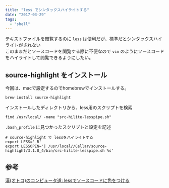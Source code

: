 ```yaml
---
title: "less でシンタックスハイライトする"
date: "2017-03-29"
tags: 
  - "shell"
---
```


テキストファイルを閲覧するのに `less` は便利だが、標準だとシンタックスハイライトがされない  
このままだとソースコードを閲覧する際に不便なので `vim` のようにソースコードをハイライトして閲覧できるようにしたい。

## source-highlight をインストール

今回は、macで設定するのでhomebrewでインストールする。

```
brew install source-highlight
```

インストールしたディレクトリから、less用のスクリプトを検索

```
find /usr/local/ -name "src-hilite-lesspipe.sh"
```

`.bash_profile` に見つかったスクリプトと設定を記述

```
# source-highlight で lessをハイライトする
export LESS='-R'
export LESSOPEN='| /usr/local//Cellar/source-highlight/3.1.8_4/bin/src-hilite-lesspipe.sh %s'
```

## 参考

[漢(オトコ)のコンピュータ道: lessでソースコードに色をつける](http://nippondanji.blogspot.jp/2011/11/less.html)
